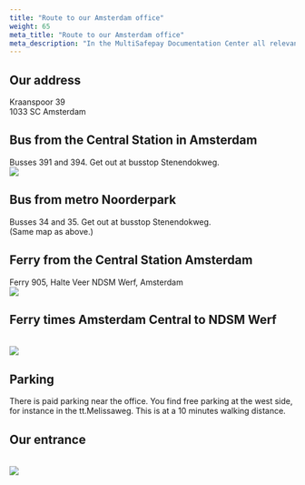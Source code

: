 ```yaml
---
title: "Route to our Amsterdam office"
weight: 65
meta_title: "Route to our Amsterdam office"
meta_description: "In the MultiSafepay Documentation Center all relevant information regarding our Plugins and API. As well as Support pages for Payment Method, Tools and General Questions. You can also find the contact details of our Support Team and Integration Team."
---
```


## Our address
Kraanspoor 39<br>
1033 SC Amsterdam

## Bus from the Central Station in Amsterdam

Busses 391 and 394. Get out at busstop Stenendokweg.
<br><img src='../map2.jpg'>

## Bus from metro Noorderpark
Busses 34 and 35. Get out at busstop Stenendokweg.<br>
(Same map as above.)

## Ferry from the Central Station Amsterdam

Ferry 905,
Halte Veer NDSM Werf, Amsterdam
<br><img src='../map1.jpg'>

## Ferry times Amsterdam Central to NDSM Werf
<br><img src='../ferrytimes.jpg'>

## Parking
There is paid parking near the office.
You find free parking at the west side, for instance in the tt.Melissaweg. This is at a 10 minutes walking distance.

## Our entrance
<br><img src='../door.jpg'>
